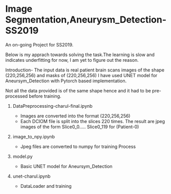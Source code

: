 # Image Segmentation,Aneurysm_Detection-SS2019

An on-going Project for SS2019.

Below is my apprach towards solving the task.The learning is slow and indicates underfitting for now, I am yet to figure out the reason.

Introduction-
The input data is real patient brain scans images of the shape (220,256,256) and masks of (220,256,256)
I have used UNET model for Aneursym_Detection with Pytorch based implementation.

Not all the data provided is of the same shape hence and it had to be pre-processed before training.
1. DataPreprocessing-charul-final.ipynb 
   - Images are converted into the format (220,256,256)
   - Each DCIOM file is split into the slices 220 times. The result are jpeg images of the form 
        Slice0_0..... Slice0_119 for (Patient-0)

1. image_to_npy.ipynb
   - Jpeg files are converted to numpy for training Process
 
1. model.py
   - Basic UNET model for Aneursym_Detection

1. unet-charul.ipynb
   - DataLoader and training
  


 
